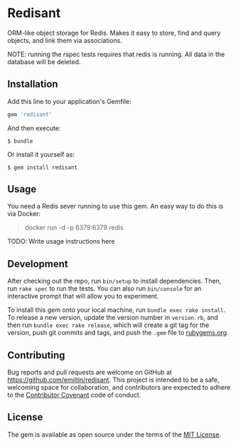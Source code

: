 # Redisant

ORM-like object storage for Redis. Makes it easy to store, find and query objects, and link them via associations.

NOTE: running the rspec tests requires that redis is running. All data in the database will be deleted.


## Installation

Add this line to your application's Gemfile:

```ruby
gem 'redisant'
```

And then execute:

    $ bundle

Or install it yourself as:

    $ gem install redisant

## Usage

You need a Redis sever running to use this gem. An easy way to do this is via Docker:

> docker run -d -p 6379:6379 redis

TODO: Write usage instructions here

## Development

After checking out the repo, run `bin/setup` to install dependencies. Then, run `rake spec` to run the tests. You can also run `bin/console` for an interactive prompt that will allow you to experiment.

To install this gem onto your local machine, run `bundle exec rake install`. To release a new version, update the version number in `version.rb`, and then run `bundle exec rake release`, which will create a git tag for the version, push git commits and tags, and push the `.gem` file to [rubygems.org](https://rubygems.org).

## Contributing

Bug reports and pull requests are welcome on GitHub at https://github.com/emiltin/redisant. This project is intended to be a safe, welcoming space for collaboration, and contributors are expected to adhere to the [Contributor Covenant](contributor-covenant.org) code of conduct.


## License

The gem is available as open source under the terms of the [MIT License](http://opensource.org/licenses/MIT).

